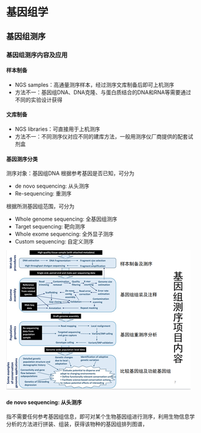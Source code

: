 # 基因组学

## 基因组测序
### 基因组测序内容及应用

#### 样本制备

- NGS samples：高通量测序样本，经过测序文库制备后即可上机测序
- 方法不一：基因组DNA、DNA克隆、与蛋白质结合的DNA和RNA等需要通过不同的实验设计获得

#### 文库制备

- NGS libraries：可直接用于上机测序
- 方法不一：不同测序仪对应不同的建库方法，一般用测序仪厂商提供的配套试剂盒

#### 基因测序分类
测序对象：基因组DNA
根据参考基因是否已知，可分为
- de novo sequencing: 从头测序
- Re-sequencing: 重测序

根据所测基因组范围，可分为
- Whole genome sequencing: 全基因组测序
- Target sequencing: 靶向测序
- Whole exome sequencing: 全外显子测序
- Custom sequencing: 自定义测序

![](https://github.com/qianwei1129/Bio-informatics/blob/main/chapters/%E5%9F%BA%E5%9B%A0%E7%BB%84%E5%AD%A6/figures/%E5%9F%BA%E5%9B%A0%E7%BB%84%E6%B5%8B%E5%BA%8F%E9%A1%B9%E7%9B%AE%E5%86%85%E5%AE%B9.png)

#### de novo sequencing: 从头测序

指不需要任何参考基因组信息，即可对某个生物基因组进行测序，利用生物信息学分析的方法进行拼装、组装，获得该物种的基因组排列图谱，